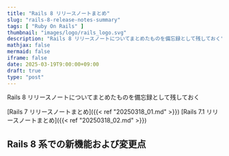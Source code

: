 ```yaml
---
title: "Rails 8 リリースノートまとめ"
slug: "rails-8-release-notes-summary"
tags: [ "Ruby On Rails" ]
thumbnail: "images/logo/rails_logo.svg"
description: "Rails 8 リリースノートについてまとめたものを備忘録として残しておく"
mathjax: false
mermaid: false
iframe: false
date: 2025-03-19T9:00:00+09:00
draft: true
type: "post"
---
```


Rails 8 リリースノートについてまとめたものを備忘録として残しておく

[Rails 7 リリースノートまとめ]({{< ref "20250318_01.md" >}})
[Rails 7.1 リリースノートまとめ]({{< ref "20250318_02.md" >}})

## Rails 8 系での新機能および変更点

### 

